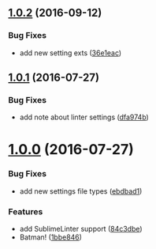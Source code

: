 <a name="1.0.2"></a>
## [1.0.2](https://github.com/oivva/st-file-icons/compare/v1.0.1...v1.0.2) (2016-09-12)


### Bug Fixes

* add new setting exts ([36e1eac](https://github.com/oivva/st-file-icons/commit/36e1eac))



<a name="1.0.1"></a>
## [1.0.1](https://github.com/oivva/st-file-icons/compare/v1.0.0...v1.0.1) (2016-07-27)


### Bug Fixes

* add note about linter settings ([dfa974b](https://github.com/oivva/st-file-icons/commit/dfa974b))



<a name="1.0.0"></a>
# [1.0.0](https://github.com/oivva/st-file-icons/compare/1bbe846...v1.0.0) (2016-07-27)


### Bug Fixes

* add new settings file types ([ebdbad1](https://github.com/oivva/st-file-icons/commit/ebdbad1))


### Features

* add SublimeLinter support ([84c3dbe](https://github.com/oivva/st-file-icons/commit/84c3dbe))
* Batman! ([1bbe846](https://github.com/oivva/st-file-icons/commit/1bbe846))



